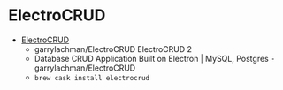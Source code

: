 # ElectroCRUD
- [ElectroCRUD](https://github.com/garrylachman/ElectroCRUD)
  -  garrylachman/ElectroCRUD ElectroCRUD 2  
  - Database CRUD Application Built on Electron | MySQL, Postgres - garrylachman/ElectroCRUD
  - `brew cask install electrocrud`
